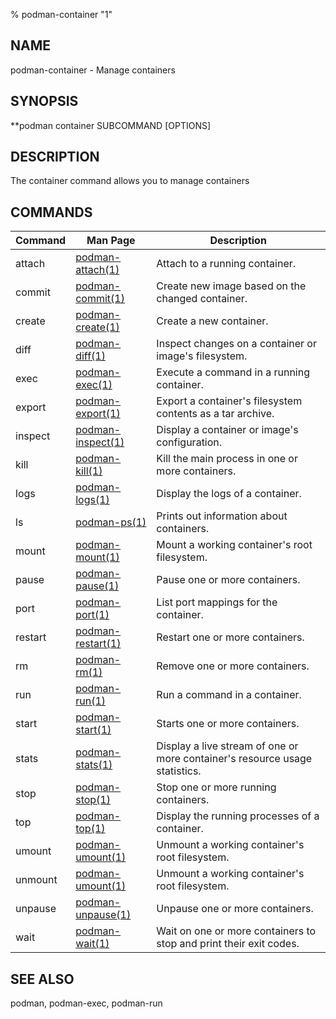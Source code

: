 % podman-container "1"

## NAME
podman\-container - Manage containers

## SYNOPSIS
**podman container SUBCOMMAND [OPTIONS]

## DESCRIPTION
The container command allows you to manage containers

## COMMANDS

| Command  | Man Page                                  | Description                                                                    |
| -------  | ----------------------------------------- | ------------------------------------------------------------------------------ |
| attach   | [podman-attach(1)](podman-attach.1.md)    | Attach to a running container.                                                 |
| commit   | [podman-commit(1)](podman-commit.1.md)    | Create new image based on the changed container.                               |
| create   | [podman-create(1)](podman-create.1.md)    | Create a new container.                                                        |
| diff     | [podman-diff(1)](podman-diff.1.md)        | Inspect changes on a container or image's filesystem.                          |
| exec     | [podman-exec(1)](podman-exec.1.md)        | Execute a command in a running container.                                      |
| export   | [podman-export(1)](podman-export.1.md)   | Export a container's filesystem contents as a tar archive.                      |
| inspect  | [podman-inspect(1)](podman-inspect.1.md)  | Display a container or image's configuration.                                  |
| kill     | [podman-kill(1)](podman-kill.1.md)        | Kill the main process in one or more containers.                               |
| logs     | [podman-logs(1)](podman-logs.1.md)        | Display the logs of a container.                                               |
| ls       | [podman-ps(1)](podman-ps.1.md)            | Prints out information about containers.                                       |
| mount    | [podman-mount(1)](podman-mount.1.md)      | Mount a working container's root filesystem.                                   |
| pause    | [podman-pause(1)](podman-pause.1.md)      | Pause one or more containers.                                                  |
| port     | [podman-port(1)](podman-port.1.md)        | List port mappings for the container.                                          |
| restart  | [podman-restart(1)](podman-restart.1.md)  | Restart one or more containers.                                                |
| rm       | [podman-rm(1)](podman-rm.1.md)            | Remove one or more containers.                                                 |
| run      | [podman-run(1)](podman-run.1.md)          | Run a command in a container.                                                  |
| start    | [podman-start(1)](podman-start.1.md)      | Starts one or more containers.                                                 |
| stats    | [podman-stats(1)](podman-stats.1.md)      | Display a live stream of one or more container's resource usage statistics.    |
| stop     | [podman-stop(1)](podman-stop.1.md)        | Stop one or more running containers.                                           |
| top      | [podman-top(1)](podman-top.1.md)          | Display the running processes of a container.                                  |
| umount   | [podman-umount(1)](podman-umount.1.md)    | Unmount a working container's root filesystem.                                 |
| unmount  | [podman-umount(1)](podman-umount.1.md)    | Unmount a working container's root filesystem.                                 |
| unpause  | [podman-unpause(1)](podman-unpause.1.md)  | Unpause one or more containers.                                                |
| wait     | [podman-wait(1)](podman-wait.1.md)        | Wait on one or more containers to stop and print their exit codes.             |

## SEE ALSO
podman, podman-exec, podman-run
